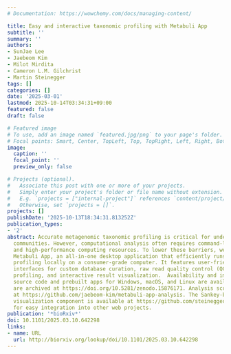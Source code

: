 ```yaml
---
# Documentation: https://wowchemy.com/docs/managing-content/

title: Easy and interactive taxonomic profiling with Metabuli App
subtitle: ''
summary: ''
authors:
- SunJae Lee
- Jaebeom Kim
- Milot Mirdita
- Cameron L.M. Gilchrist
- Martin Steinegger
tags: []
categories: []
date: '2025-03-01'
lastmod: 2025-10-14T03:34:31+09:00
featured: false
draft: false

# Featured image
# To use, add an image named `featured.jpg/png` to your page's folder.
# Focal points: Smart, Center, TopLeft, Top, TopRight, Left, Right, BottomLeft, Bottom, BottomRight.
image:
  caption: ''
  focal_point: ''
  preview_only: false

# Projects (optional).
#   Associate this post with one or more of your projects.
#   Simply enter your project's folder or file name without extension.
#   E.g. `projects = ["internal-project"]` references `content/project/deep-learning/index.md`.
#   Otherwise, set `projects = []`.
projects: []
publishDate: '2025-10-13T18:34:31.813252Z'
publication_types:
- '2'
abstract: Accurate metagenomic taxonomic profiling is critical for understanding microbial
  communities. However, computational analysis often requires command-line proficiency
  and high-performance computing resources. To lower these barriers, we developed
  Metabuli App, an all-in-one desktop application that efficiently runs taxonomic
  profiling locally on a consumer-grade computer. It features user-friendly graphical
  interfaces for custom database curation, raw read quality control (QC), taxonomic
  profiling, and interactive result visualization.  Availability and implementation  GPLv3-licensed
  source code and prebuilt apps for Windows, macOS, and Linux are available at https://github.com/steineggerlab/Metabuli-App  and
  are archived at https://doi.org/10.5281/zenodo.15876171. Analysis scripts are available
  at https://github.com/jaebeom-kim/metabuli-app-analysis. The Sankey-based taxonomy
  visualization component is available at https://github.com/steineggerlab/taxoview
  for easy integration into other web projects.
publication: '*bioRxiv*'
doi: 10.1101/2025.03.10.642298
links:
- name: URL
  url: http://biorxiv.org/lookup/doi/10.1101/2025.03.10.642298
---
```

